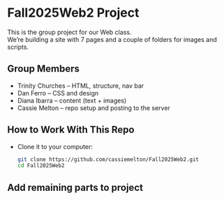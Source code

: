 # Fall2025Web2 Project

This is the group project for our Web class.  
We’re building a site with 7 pages and a couple of folders for images and scripts.

## Group Members
- Trinity Churches – HTML, structure, nav bar
- Dan Ferro – CSS and design
- Diana Ibarra – content (text + images)
- Cassie Melton – repo setup and posting to the server

## How to Work With This Repo
- Clone it to your computer:
  ```bash
  git clone https://github.com/cassiemelton/Fall2025Web2.git
  cd Fall2025Web2

## Add remaining parts to project
